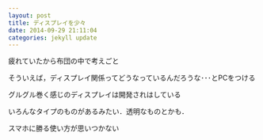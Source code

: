 ```yaml
---
layout: post
title: ディスプレイを少々
date: 2014-09-29 21:11:04
categories: jekyll update
---
```

疲れていたから布団の中で考えごと

そういえば，ディスプレイ関係ってどうなっているんだろうな･･･とPCをつける

グルグル巻く感じのディスプレイは開発されはしている

いろんなタイプのものがあるみたい．透明なものとかも．

スマホに勝る使い方が思いつかない
